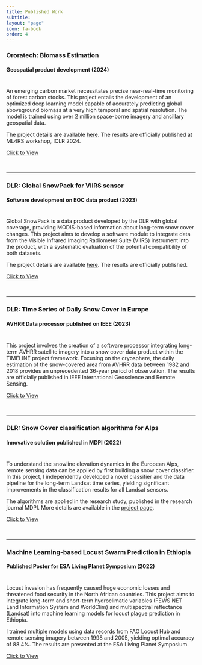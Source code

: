 ```yaml
---
title: Published Work
subtitle:  
layout: "page"
icon: fa-book
order: 4
---
```


### **Ororatech: Biomass Estimation**

#### Geospatial product development (2024)

<div style="line-height:50%;">
    <br>
</div>

An emerging carbon market necessitates precise near-real-time monitoring of forest carbon stocks. This project entails the development of an optimized deep learning model capable of accurately predicting global aboveground biomass at a very high temporal and spatial resolution. The model is trained using over 2 million space-borne imagery and ancillary geospatial data.

The project details are available [here](https://pinkychow1010.github.io/project/2024/02/14/biomass-estimation.html). The results are officially published at ML4RS workshop, ICLR 2024.

<a href='https://ml-for-rs.github.io/iclr2024/camera_ready/papers/45.pdf' target="_blank" rel="noopener noreferrer" download class="button">Click to View</a>


<br>

***

### **DLR: Global SnowPack for VIIRS sensor**

#### Software development on EOC data product (2023)

<div style="line-height:50%;">
    <br>
</div>

Global SnowPack is a data product developed by the DLR with global coverage, providing MODIS-based information about long-term snow cover changes. This project aims to develop a software module to integrate data from the Visible Infrared Imaging Radiometer Suite (VIIRS) instrument into the product, with a systematic evaluation of the potential compatibility of both datasets. 

The project details are available [here](https://pinkychow1010.github.io/project/2022/09/01/gsp.html). The results are officially published.

<a href='https://elib.dlr.de/196644/' target="_blank" rel="noopener noreferrer" download class="button">Click to View</a>


<br>

***

### **DLR: Time Series of Daily Snow Cover in Europe**

#### AVHRR Data processor published on IEEE (2023)

<div style="line-height:50%;">
    <br>
</div>

This project involves the creation of a software processor integrating long-term AVHRR satellite imagery into a snow cover data product within the TIMELINE project framework.
Focusing on the cryosphere, the daily estimation of the snow-covered area from AVHRR data between 1982 and 2018 provides an unprecedented 36-year period of observation.
The results are officially published in IEEE International Geoscience and Remote Sensing.

<a href='https://elib.dlr.de/198863/1/IEEE_IGARSS_2023_Roessler_Paper.pdf' target="_blank" rel="noopener noreferrer" download class="button">Click to View</a>

<br>

***

### **DLR: Snow Cover classification algorithms for Alps**

#### Innovative solution published in MDPI (2022)

<div style="line-height:50%;">
    <br>
</div>

To understand the snowline elevation dynamics in the European Alps, remote sensing data can be applied by first building a snow cover classifier. In this project, I independently developed a novel classifier and the data pipeline for the long-term Landsat time series, yielding significant improvements in the classification results for all Landsat sensors. 

The algorithms are applied in the research study, published in the research journal MDPI. More details are available in the [project page](https://pinkychow1010.github.io/project/2021/10/01/snowline.html).


<a href='https://www.mdpi.com/2072-4292/14/18/4461'  target="_blank" rel="noopener noreferrer" download class="button">Click to View</a>

<br>

***

### **Machine Learning-based Locust Swarm Prediction in Ethiopia**

#### Published Poster for ESA Living Planet Symposium (2022)

<div style="line-height:50%;">
    <br>
</div>

Locust invasion has frequently caused huge economic losses and threatened food security in the North African countries. This project aims to integrate long-term and short-term hydroclimatic variables (FEWS NET Land Information System and WorldClim) and multispectral reflectance (Landsat) into machine learning models for locust plague prediction in Ethiopia. 

I trained multiple models using data records from FAO Locust Hub and remote sensing imagery between 1998 and 2005, yielding optimal accuracy of 88.4%. The results are presented at the ESA Living Planet Symposium.

<a href='assets/images/poster.pdf' download class="button">Click to View</a>
